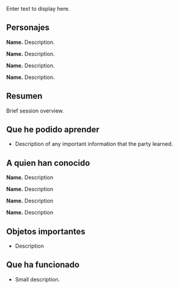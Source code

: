 Enter text to display here.

## Personajes

**Name.** Description.

**Name.** Description.

**Name.** Description.

**Name.** Description.

## Resumen

Brief session overview.

## Que he podido aprender

- Description of any important information that the party learned.

## A quien han conocido

**Name.** Description

**Name.** Description

**Name.** Description

**Name.** Description

## Objetos importantes

- Description

## Que ha funcionado

- Small description.